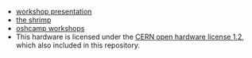 * [workshop presentation](http://bit.ly/shrimp-pcb)
* [the shrimp](http://shrimping.it/blog/shrimp/)
* [oshcamp workshops](http://wutheringbytes.com/workshops.html)
* This hardware is licensed under the [CERN open hardware license 1.2](http://www.ohwr.org/attachments/2388/cern_ohl_v_1_2.txt), which also included in this repository.
